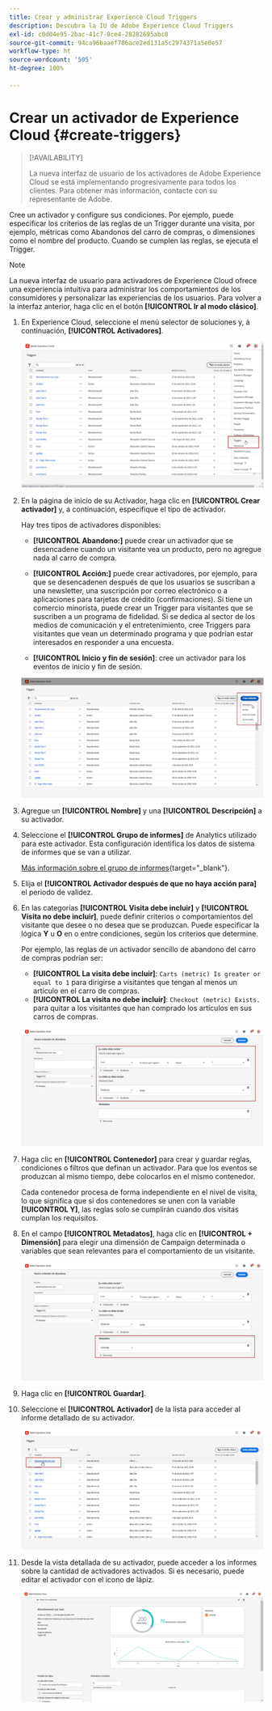 ```yaml
---
title: Crear y administrar Experience Cloud Triggers
description: Descubra la IU de Adobe Experience Cloud Triggers
exl-id: c0d04e95-2bac-41c7-8ce4-28282695abc8
source-git-commit: 94ca96baaef706ace2ed131a5c2974371a5e0e57
workflow-type: ht
source-wordcount: '505'
ht-degree: 100%

---
```


# Crear un activador de Experience Cloud {#create-triggers}

>[!AVAILABILITY]
>
>La nueva interfaz de usuario de los activadores de Adobe Experience Cloud se está implementando progresivamente para todos los clientes. Para obtener más información, contacte con su representante de Adobe.

Cree un activador y configure sus condiciones. Por ejemplo, puede especificar los criterios de las reglas de un Trigger durante una visita, por ejemplo, métricas como Abandonos del carro de compras, o dimensiones como el nombre del producto. Cuando se cumplen las reglas, se ejecuta el Trigger.

>[!NOTE]
>
> La nueva interfaz de usuario para activadores de Experience Cloud ofrece una experiencia intuitiva para administrar los comportamientos de los consumidores y personalizar las experiencias de los usuarios. Para volver a la interfaz anterior, haga clic en el botón **[!UICONTROL Ir al modo clásico]**.

1. En Experience Cloud, seleccione el menú selector de soluciones y, a continuación, **[!UICONTROL Activadores]**.

   ![](assets/triggers_7.png)

1. En la página de inicio de su Activador, haga clic en **[!UICONTROL Crear activador]** y, a continuación, especifique el tipo de activador.

   Hay tres tipos de activadores disponibles:

   * **[!UICONTROL Abandono:]** puede crear un activador que se desencadene cuando un visitante vea un producto, pero no agregue nada al carro de compra.

   * **[!UICONTROL Acción:]** puede crear activadores, por ejemplo, para que se desencadenen después de que los usuarios se suscriban a una newsletter, una suscripción por correo electrónico o a aplicaciones para tarjetas de crédito (confirmaciones). Si tiene un comercio minorista, puede crear un Trigger para visitantes que se suscriben a un programa de fidelidad. Si se dedica al sector de los medios de comunicación y el entretenimiento, cree Triggers para visitantes que vean un determinado programa y que podrían estar interesados en responder a una encuesta.

   * **[!UICONTROL Inicio y fin de sesión]**: cree un activador para los eventos de inicio y fin de sesión.

   ![](assets/triggers_1.png)

1. Agregue un **[!UICONTROL Nombre]** y una **[!UICONTROL Descripción]** a su activador.

1. Seleccione el **[!UICONTROL Grupo de informes]** de Analytics utilizado para este activador. Esta configuración identifica los datos de sistema de informes que se van a utilizar.

   [Más información sobre el grupo de informes](https://experienceleague.adobe.com/docs/analytics/admin/admin-tools/manage-report-suites/c-new-report-suite/t-create-a-report-suite.html?lang=es){target="_blank"}.

1. Elija el **[!UICONTROL Activador después de que no haya acción para]** el periodo de validez.

1. En las categorías **[!UICONTROL Visita debe incluir]** y **[!UICONTROL Visita no debe incluir]**, puede definir criterios o comportamientos del visitante que desee o no desea que se produzcan. Puede especificar la lógica **Y** u **O** en o entre condiciones, según los criterios que determine.

   Por ejemplo, las reglas de un activador sencillo de abandono del carro de compras podrían ser:

   * **[!UICONTROL La visita debe incluir]**: `Carts (metric) Is greater or equal to 1` para dirigirse a visitantes que tengan al menos un artículo en el carro de compras.
   * **[!UICONTROL La visita no debe incluir]**: `Checkout (metric) Exists.` para quitar a los visitantes que han comprado los artículos en sus carros de compras.

   ![](assets/triggers_2.png)

1. Haga clic en **[!UICONTROL Contenedor]** para crear y guardar reglas, condiciones o filtros que definan un activador. Para que los eventos se produzcan al mismo tiempo, debe colocarlos en el mismo contenedor.

   Cada contenedor procesa de forma independiente en el nivel de visita, lo que significa que si dos contenedores se unen con la variable **[!UICONTROL Y]**, las reglas solo se cumplirán cuando dos visitas cumplan los requisitos.

1. En el campo **[!UICONTROL Metadatos]**, haga clic en **[!UICONTROL + Dimensión]** para elegir una dimensión de Campaign determinada o variables que sean relevantes para el comportamiento de un visitante.

   ![](assets/triggers_3.png)

1. Haga clic en **[!UICONTROL Guardar]**.

1. Seleccione el **[!UICONTROL Activador]** de la lista para acceder al informe detallado de su activador.

   ![](assets/triggers_4.png)

1. Desde la vista detallada de su activador, puede acceder a los informes sobre la cantidad de activadores activados. Si es necesario, puede editar el activador con el icono de lápiz.

   ![](assets/triggers_5.png)
